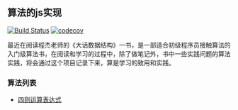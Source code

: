 ## 算法的js实现
[![Build Status](https://travis-ci.org/MuffinYu/algorithm-implementation-js.svg?branch=master)](https://travis-ci.org/MuffinYu/algorithm-implementation-js)  [![codecov](https://codecov.io/gh/MuffinYu/algorithm-implementation-js/branch/master/graph/badge.svg)](https://codecov.io/gh/MuffinYu/algorithm-implementation-js)

最近在阅读程杰老师的《大话数据结构》一书，是一部适合初级程序员接触算法的入门级算法书，在阅读和学习的过程中，除了做笔记外，书中一些实践问题的算法实践，将会通过这个项目记录下来，算是学习的致用和实践。

### 算法列表

- [四则运算表达式](https://github.com/MuffinYu/algorithm-implementation-js/tree/master/algorithm/string-arithmetic)